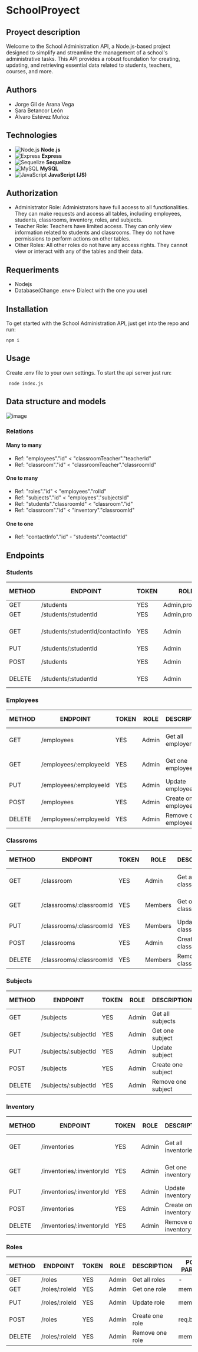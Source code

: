 # SchoolProyect

## Proyect description
Welcome to the School Administration API, a Node.js-based project designed to simplify and streamline the management of a school's administrative tasks. This API provides a robust foundation for creating, updating, and retrieving essential data related to students, teachers, courses, and more.

## Authors

- Jorge Gil de Arana Vega
- Sara Betancor León
- Álvaro Estévez Muñoz

## Technologies

- ![Node.js](https://img.shields.io/badge/Node.js-8CC84B?style=for-the-badge&logo=node.js&logoColor=white) **Node.js**
- ![Express](https://img.shields.io/badge/Express-000000?style=for-the-badge&logo=express&logoColor=white) **Express**
- ![Sequelize](https://img.shields.io/badge/Sequelize-52B0E7?style=for-the-badge&logo=sequelize&logoColor=white) **Sequelize**
- ![MySQL](https://img.shields.io/badge/MySQL-4479A1?style=for-the-badge&logo=mysql&logoColor=white) **MySQL**
- ![JavaScript](https://img.shields.io/badge/JavaScript-F7DF1E?style=for-the-badge&logo=javascript&logoColor=black) **JavaScript (JS)**

## Authorization

- Administrator Role: Administrators have full access to all functionalities. They can make requests and access all tables, including employees, students, classrooms, inventory, roles, and subjects.
- Teacher Role: Teachers have limited access. They can only view information related to students and classrooms. They do not have permissions to perform actions on other tables.
- Other Roles: All other roles do not have any access rights. They cannot view or interact with any of the tables and their data.

## Requeriments

- Nodejs
- Database(Change .env-> Dialect with the one you use)

## Installation

To get started with the School Administration API, just get into the repo and run:

``` npm i ```

## Usage

Create .env file to your own settings. To start the api server just run:

``` node index.js```

## Data structure and models

![image](https://github.com/alvaroem17/SchoolProyect/assets/57074112/6fda5e04-27ee-44ca-aaeb-7751fc8743af)

### Relations

#### Many to many
- Ref: "employees"."id" < "classroomTeacher"."teacherId"
- Ref: "classroom"."id" < "classroomTeacher"."classroomId"

#### One to many
- Ref: "roles"."id" < "employees"."rolId"
- Ref: "subjects"."id" < "employees"."subjectsId"
- Ref: "students"."classroomId" < "classroom"."id"
- Ref: "classroom"."id" < "inventory"."classroomId"

#### One to one
- Ref: "contactInfo"."id" - "students"."contactId"

## Endpoints

### Students

| METHOD | ENDPOINT                  | TOKEN | ROLE  | DESCRIPTION                  | POST PARAMS                | RETURNS                              |
| ------ | ------------------------- | ----- | ----- | ---------------------------- | -------------------------- | ------------------------------------ |
| GET    | /students                  | YES   | Admin,professor | Get all users                | -                          | [{ student }]                         |
| GET    | /students/:studentId        | YES   | Admin,professor | Get one user               | student_id                  | { student }                           |
| GET    | /students/:studentId/contactInfo       | YES   | Admin | Get one user contactInfo              | student_id                  | { student,contactInfo }                           |
| PUT    | /students/:studentId        | YES   | Admin | Update user                | student_id                  | "Student updated"                     |
| POST   | /students                  | YES   | Admin | Create one user            | req.body                   | "Student created"                     |
| DELETE | /students/:studentId        | YES   | Admin | Remove one user            | student_id                  | "Student deleted"                     |

### Employees

| METHOD | ENDPOINT                  | TOKEN | ROLE  | DESCRIPTION                  | POST PARAMS                | RETURNS                              |
| ------ | ------------------------- | ----- | ----- | ---------------------------- | -------------------------- | ------------------------------------ |
| GET    | /employees                  | YES   | Admin | Get all employers                | -                          | [{ employee }]                         |
| GET    | /employees/:employeeId        | YES   | Admin | Get one employee               | employee_id                  | { employee }                           |
| PUT    | /employees/:employeeId        | YES   | Admin | Update employee                | employee_id                  | "Employee updated"                     |
| POST   | /employees                  | YES   | Admin | Create one employee            | req.body                   | "Employee created"                     |
| DELETE | /employees/:employeeId        | YES   | Admin | Remove one employee            | employee_id                  | "Employee deleted"                     |

### Classroms

| METHOD | ENDPOINT                  | TOKEN | ROLE  | DESCRIPTION                  | POST PARAMS                | RETURNS                              |
| ------ | ------------------------- | ----- | ----- | ---------------------------- | -------------------------- | ------------------------------------ |
| GET    | /classroom                  | YES   | Admin | Get all classrooms                | -                          | [{ classroom }]                         |
| GET    | /classrooms/:classroomId        | YES   | Members | Get one classroom               | classroom_id                  | { classroom }                           |
| PUT    | /classrooms/:classroomId        | YES   | Members | Update classroom                | classroom_id                  | "Classroom updated"                     |
| POST   | /classrooms                  | YES   | Admin | Create one classroom            | req.body                   | "Classroom created"                     |
| DELETE | /classrooms/:classroomId        | YES   | Members | Remove one classroom            | classroom_id                  | "Classroom deleted"                     |

### Subjects

| METHOD | ENDPOINT                  | TOKEN | ROLE  | DESCRIPTION                  | POST PARAMS                | RETURNS                              |
| ------ | ------------------------- | ----- | ----- | ---------------------------- | -------------------------- | ------------------------------------ |
| GET    | /subjects                  | YES   | Admin | Get all subjects                | -                          | [{ subject }]                         |
| GET    | /subjects/:subjectId        | YES   | Admin | Get one subject               | subject_id                  | { subject }                           |
| PUT    | /subjects/:subjectId        | YES   | Admin | Update subject                | subject_id                  | "Subject updated"                     |
| POST   | /subjects                  | YES   | Admin | Create one subject            | req.body                   | "Subject created"                     |
| DELETE | /subjects/:subjectId        | YES   | Admin | Remove one subject            | subject_id                  | "Subject deleted"                     |

### Inventory

| METHOD | ENDPOINT                  | TOKEN | ROLE  | DESCRIPTION                  | POST PARAMS                | RETURNS                              |
| ------ | ------------------------- | ----- | ----- | ---------------------------- | -------------------------- | ------------------------------------ |
| GET    | /inventories                  | YES   | Admin | Get all inventories                | -                          | [{ inventory }]                         |
| GET    | /inventories/:inventoryId        | YES   | Admin | Get one inventory               | inventory_id                  | { inventory }                           |
| PUT    | /inventories/:inventoryId        | YES   | Admin | Update inventory                | inventory_id                  | "Inventory updated"                     |
| POST   | /inventories                  | YES   | Admin | Create one inventory            | req.body                   | "Inventory created"                     |
| DELETE | /inventories/:inventoryId        | YES   | Admin | Remove one inventory            | inventory_id                  | "Inventory deleted"                     |

### Roles

| METHOD | ENDPOINT                  | TOKEN | ROLE  | DESCRIPTION                  | POST PARAMS                | RETURNS                              |
| ------ | ------------------------- | ----- | ----- | ---------------------------- | -------------------------- | ------------------------------------ |
| GET    | /roles                  | YES   | Admin | Get all roles                | -                          | [{ role }]                         |
| GET    | /roles/:roleId        | YES   | Admin | Get one role               | member_id                  | { role }                           |
| PUT    | /roles/:roleId        | YES   | Admin | Update role                | member_id                  | "Role updated"                     |
| POST   | /roles                  | YES   | Admin | Create one role            | req.body                   | "Role created"                     |
| DELETE | /roles/:roleId        | YES   | Admin | Remove one role            | member_id                  | "Role deleted"                     |

